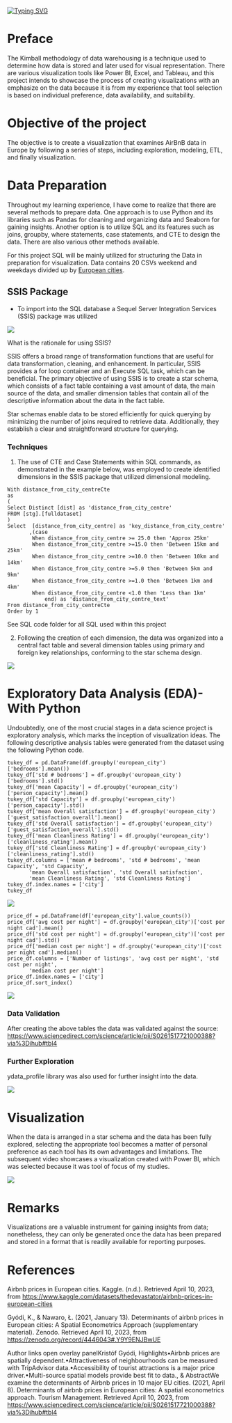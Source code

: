 [![Typing SVG](https://readme-typing-svg.herokuapp.com?font=Fira+Code&size=50&pause=1000&color=000000&background=EBEBEB00&width=1500&height=200&lines=Creating+Business+Intelligence+Visualization)](https://git.io/typing-svg)

# Preface
The Kimball methodology of data warehousing is a technique used to determine how data is stored and later used for visual representation. There are various visualization tools like Power BI, Excel, and Tableau, and this project intends to showcase the process of creating visualizations with an emphasize on the data because it is from my experience that tool selection is based on individual preference, data availability, and suitability. 

# Objective of the project
The objective is to create a visualization that examines AirBnB data in Europe by following a series of steps, including exploration, modeling, ETL, and finally visualization. 

# Data Preparation
Throughout my learning experience, I have come to realize that there are several methods to prepare data. One approach is to use Python and its libraries such as Pandas for cleaning and organizing data and Seaborn for gaining insights. Another option is to utilize SQL and its features such as joins, groupby, where statements, case statements, and CTE to design the data. There are also various other methods available.

For this project SQL will be mainly utilized for structuring the Data in preparation for visualization. Data contains 20 CSVs weekend and weekdays divided up by [European cities](https://zenodo.org/record/4446043#.Y9Y9ENJBwUE).

## SSIS Package
* To import into the SQL database a Sequel Server Integration Services (SSIS) package was utilized

<img src="https://github.com/Piettro314/Data-Visualization--AirBnB-Europe/blob/main/Media%20Content/SSIS2.gif" align="center">
<br>

<p>
What is the rationale for using SSIS?
</p>
<p>
SSIS offers a broad range of transformation functions that are useful for data transformation, cleaning, and enhancement. In particular, SSIS provides a for loop container and an Execute SQL task, which can be beneficial. The primary objective of using SSIS is to create a star schema, which consists of a fact table containing a vast amount of data, the main source of the data, and smaller dimension tables that contain all of the descriptive information about the data in the fact table.
</p>
<p>
Star schemas enable data to be stored efficiently for quick querying by minimizing the number of joins required to retrieve data. Additionally, they establish a clear and straightforward structure for querying.
</p>

### Techniques

1) The use of CTE and Case Statements within SQL commands, as demonstrated in the example below, was employed to create identified dimensions in the SSIS package that utilized dimensional modeling.

```
With distance_from_city_centreCte
as
(
Select Distinct [dist] as 'distance_from_city_centre'
FROM [stg].[fulldataset]
)
Select  [distance_from_city_centre] as 'key_distance_from_city_centre'
	   ,(case 
		When distance_from_city_centre >= 25.0 then 'Approx 25km'
		When distance_from_city_centre >=15.0 then 'Between 15km and 25km'
		When distance_from_city_centre >=10.0 then 'Between 10km and 14km'
		When distance_from_city_centre >=5.0 then 'Between 5km and 9km'
		When distance_from_city_centre >=1.0 then 'Between 1km and 4km'
		When distance_from_city_centre <1.0 then 'Less than 1km'
			end) as 'distance_from_city_centre_text'
From distance_from_city_centreCte
Order by 1

```
See SQL code folder for all SQL used within this project

2) Following the creation of each dimension, the data was organized into a central fact table and several dimension tables using primary and foreign key relationships, conforming to the star schema design.

<img src="https://github.com/Piettro314/Data-Visualization--AirBnB-Europe/blob/main/Media%20Content/Star%20Schema.gif" align="center">
<br>


# Exploratory Data Analysis (EDA)- With Python
Undoubtedly, one of the most crucial stages in a data science project is exploratory analysis, which marks the inception of visualization ideas. The following descriptive analysis tables were generated from the dataset using the following Python code.

```
tukey_df = pd.DataFrame(df.groupby('european_city')['bedrooms'].mean())
tukey_df['std # bedrooms'] = df.groupby('european_city')['bedrooms'].std()
tukey_df['mean Capacity'] = df.groupby('european_city')['person_capacity'].mean()
tukey_df['std Capacity'] = df.groupby('european_city')['person_capacity'].std()
tukey_df['mean Overall satisfaction'] = df.groupby('european_city')['guest_satisfaction_overall'].mean()
tukey_df['std Overall satisfaction'] = df.groupby('european_city')['guest_satisfaction_overall'].std()
tukey_df['mean Cleanliness Rating'] = df.groupby('european_city')['cleanliness_rating'].mean()
tukey_df['std Cleanliness Rating'] = df.groupby('european_city')['cleanliness_rating'].std()
tukey_df.columns = ['mean # bedrooms', 'std # bedrooms', 'mean Capacity', 'std Capacity',
       'mean Overall satisfaction', 'std Overall satisfaction',
       'mean Cleanliness Rating', 'std Cleanliness Rating']
tukey_df.index.names = ['city']
tukey_df
```
<img src="https://github.com/Piettro314/Data-Visualization--AirBnB-Europe/blob/main/Media%20Content/Descriptive%20table.png" align="center">

```
price_df = pd.DataFrame(df['european_city'].value_counts())
price_df['avg cost per night'] = df.groupby('european_city')['cost per night cad'].mean()
price_df['std cost per night'] = df.groupby('european_city')['cost per night cad'].std()
price_df['median cost per night'] = df.groupby('european_city')['cost per night cad'].median()
price_df.columns = ['Number of listings', 'avg cost per night', 'std cost per night',
       'median cost per night']
price_df.index.names = ['city']
price_df.sort_index()
```

<img src="https://github.com/Piettro314/Data-Visualization--AirBnB-Europe/blob/main/Media%20Content/Descriptive%20cost%20table.png" align="center">


### Data Validation 
After creating the above tables the data was validated against the source: https://www.sciencedirect.com/science/article/pii/S0261517721000388?via%3Dihub#tbl4

### Further Exploration
ydata_profile library was also used for further insight into the data.

<img src="https://github.com/Piettro314/Data-Visualization--AirBnB-Europe/blob/main/Media%20Content/EDA.gif" align="center">



# Visualization
When the data is arranged in a star schema and the data has been fully explored, selecting the appropriate tool becomes a matter of personal preference as each tool has its own advantages and limitations. The subsequent video showcases a visualization created with Power BI, which was selected because it was tool of focus of my studies.

<img src="https://github.com/Piettro314/Data-Visualization--AirBnB-Europe/blob/main/Media%20Content/Dashboard.gif" align="center">

# Remarks
Visualizations are a valuable instrument for gaining insights from data; nonetheless, they can only be generated once the data has been prepared and stored in a format that is readily available for reporting purposes. 

# References

Airbnb prices in European cities. Kaggle. (n.d.). Retrieved April 10, 2023, from https://www.kaggle.com/datasets/thedevastator/airbnb-prices-in-european-cities 

Gyódi, K., &amp; Nawaro, Ł. (2021, January 13). Determinants of airbnb prices in European cities: A Spatial Econometrics Approach (supplementary material). Zenodo. Retrieved April 10, 2023, from https://zenodo.org/record/4446043#.Y9Y9ENJBwUE 

Author links open overlay panelKristóf Gyódi, Highlights•Airbnb prices are spatially dependent.•Attractiveness of neighbourhoods can be measured with TripAdvisor data.•Accessibility of tourist attractions is a major price driver.•Multi-source spatial models provide best fit to data., &amp; AbstractWe examine the determinants of Airbnb prices in 10 major EU cities. (2021, April 8). Determinants of airbnb prices in European cities: A spatial econometrics approach. Tourism Management. Retrieved April 10, 2023, from https://www.sciencedirect.com/science/article/pii/S0261517721000388?via%3Dihub#tbl4 

